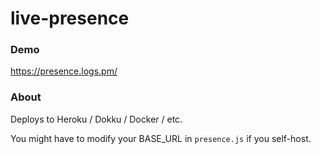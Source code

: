 # live-presence

### Demo

https://presence.logs.pm/

### About

Deploys to Heroku / Dokku / Docker / etc.

You might have to modify your BASE_URL in `presence.js` if you self-host.
